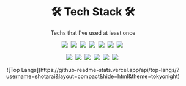 <h1 align="center">🛠 Tech Stack 🛠</h1>

<p align="center"> Techs that I've used at least once </p>

<p align="center">
  <!-- Languages -->
  <img src="https://img.shields.io/badge/Python-3766AB?style=flat-square&logo=Python&logoColor=white"/>&nbsp 
  <img src="https://img.shields.io/badge/Java-007396?style=flat-square&logo=Java&logoColor=white"/>&nbsp 
  <img src="https://img.shields.io/badge/C++-00599C?style=flat-square&logo=C%2B%2B&logoColor=white"/>&nbsp 
  <img src="https://img.shields.io/badge/Javascript-ffb13b?style=flat-square&logo=javascript&logoColor=white"/>&nbsp 
  <img src="https://img.shields.io/badge/Typescript-3178C6?style=flat-square&logo=typescript&logoColor=white"/>&nbsp 
  <img src="https://img.shields.io/badge/Dart-0175C2?style=flat-square&logo=dart&logoColor=white"/>&nbsp
  <img src="https://img.shields.io/badge/R-276DC3?style=flat-square&logo=R&logoColor=white"/>&nbsp
</p>

<p align="center">
  <!-- Frameworks/Libraries -->
  <img src="https://img.shields.io/badge/React-61DAFB?style=flat-square&logo=React&logoColor=white"/>&nbsp 
  <img src="https://img.shields.io/badge/Next.js-000000?style=flat-square&logo=Next.js&logoColor=white"/>&nbsp 
  <img src="https://img.shields.io/badge/Firebase-FFCA28?style=flat-square&logo=Firebase&logoColor=black"/>&nbsp 
  <img src="https://img.shields.io/badge/React_Native-61DAFB?style=flat-square&logo=React&logoColor=white"/>&nbsp 
  <img src="https://img.shields.io/badge/Flutter-02569B?style=flat-square&logo=Flutter&logoColor=white"/>&nbsp 
  <img src="https://img.shields.io/badge/FastAPI-009688?style=flat-square&logo=FastAPI&logoColor=white"/>&nbsp 
</p>

<p align="center">
![Top Langs](https://github-readme-stats.vercel.app/api/top-langs/?username=shotarai&layout=compact&hide=html&theme=tokyonight)
</p>
